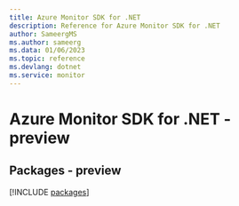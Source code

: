 ```yaml
---
title: Azure Monitor SDK for .NET
description: Reference for Azure Monitor SDK for .NET
author: SameergMS
ms.author: sameerg
ms.data: 01/06/2023
ms.topic: reference
ms.devlang: dotnet
ms.service: monitor
---
```

# Azure Monitor SDK for .NET - preview
## Packages - preview
[!INCLUDE [packages](monitor-index.md)]